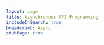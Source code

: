 ```yaml
---
layout: page
title: Asynchronous API Programming
includeInSearch: true
breadcrumb: Async
stubPage: true
---
```

